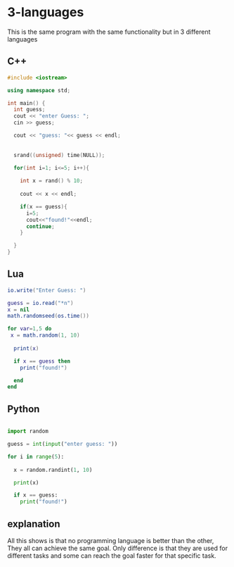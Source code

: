 # 3-languages
This is the same program with the same functionality but in 3 different languages 

## C++

```C++
#include <iostream>

using namespace std;

int main() {
  int guess;
  cout << "enter Guess: ";
  cin >> guess;

  cout << "guess: "<< guess << endl;
  
  
  srand((unsigned) time(NULL));
  
  for(int i=1; i<=5; i++){

    int x = rand() % 10;
  
    cout << x << endl;

    if(x == guess){
      i=5;
      cout<<"found!"<<endl;
      continue;
    }

  }
}
```

## Lua

```Lua
io.write("Enter Guess: ")

guess = io.read("*n")
x = nil
math.randomseed(os.time())

for var=1,5 do
 x = math.random(1, 10)
  
  print(x)

  if x == guess then
    print("found!")

  end    
end
```

## Python

```python

import random

guess = int(input("enter guess: "))

for i in range(5):
  
  x = random.randint(1, 10)

  print(x)

  if x == guess:
    print("found!")
```

## explanation

All this shows is that no programming language is better than the other,
They all can achieve the same goal. Only 
difference is that they are used for different
tasks and some can reach the goal faster for that
specific task.
